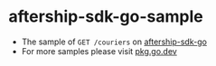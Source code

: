 # aftership-sdk-go-sample

- The sample of `GET /couriers` on [aftership-sdk-go](https://github.com/AfterShip/aftership-sdk-go/tree/v2)
- For more samples please visit [pkg.go.dev](https://pkg.go.dev/github.com/aftership/aftership-sdk-go/v2)
